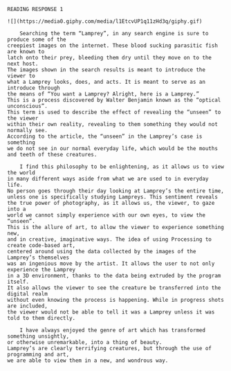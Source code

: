 	READING RESPONSE 1
	
	![](https://media0.giphy.com/media/l1EtcvUP1q11zHd3q/giphy.gif)
	
		Searching the term “Lamprey”, in any search engine is sure to produce some of the 
	creepiest images on the internet. These blood sucking parasitic fish are known to 
	latch onto their prey, bleeding them dry until they move on to the next host. 
	The images shown in the search results is meant to introduce the viewer to 
	what a Lamprey looks, does, and acts. It is meant to serve as an introduce through
	the means of “You want a Lamprey? Alright, here is a Lamprey.” 
	This is a process discovered by Walter Benjamin known as the “optical unconscious”. 
	This term is used to describe the effect of revealing the “unseen” to the viewer 
	within their own reality, revealing to them something they would not normally see. 
	According to the article, the “unseen” in the Lamprey’s case is something
	we do not see in our normal everyday life, which would be the mouths and teeth of these creatures. 

		I find this philosophy to be enlightening, as it allows us to view the world
	in many different ways aside from what we are used to in everyday life. 
	No person goes through their day looking at Lamprey’s the entire time, 
	unless one is specifically studying Lampreys. This sentiment reveals 
	the true power of photography, as it allows us, the viewer, to gaze into a 
	world we cannot simply experience with our own eyes, to view the “unseen”. 
	This is the allure of art, to allow the viewer to experience something new, 
	and in creative, imaginative ways. The idea of using Processing to create code-based art, 
	centered around using the data collected by the images of the Lamprey’s themselves 
	was an ingenious move by the artist. It allows the user to not only experience the Lamprey 
	in a 3D environment, thanks to the data being extruded by the program itself. 
	It also allows the viewer to see the creature be transferred into the digital realm 
	without even knowing the process is happening. While in progress shots are included, 
	the viewer would not be able to tell it was a Lamprey unless it was told to them directly.
 
		I have always enjoyed the genre of art which has transformed something unsightly, 
	or otherwise unremarkable, into a thing of beauty. 
	Lamprey’s are clearly terrifying creatures, but through the use of programming and art, 
	we are able to view them in a new, and wondrous way. 
